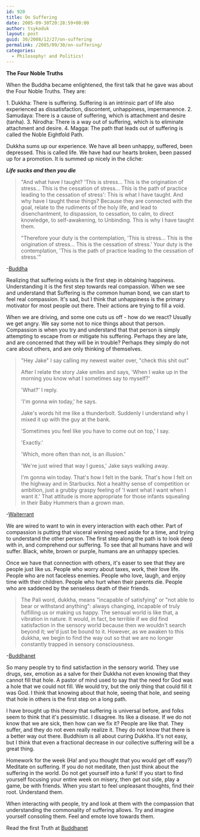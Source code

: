 ```yaml
---
id: 920
title: On Suffering
date: 2005-09-30T20:28:59+00:00
author: tsykoduk
layout: post
guid: 30/2008/12/27/on-suffering
permalink: /2005/09/30/on-suffering/
categories:
  - Philosophy! and Politics!
---
```

<p><strong>The Four Noble Truths</strong></p>


<p>When the Buddha became enlightened, the first talk that he gave was about the Four Noble Truths. They are:</p>


<p>1. Dukkha: There is suffering. Suffering is an intrinsic part of life also experienced as dissatisfaction, discontent, unhappiness, impermanence.
2. Samudaya: There is a cause of suffering, which is attachment and desire (tanha).
3. Nirodha: There is a way out of suffering, which is to eliminate attachment and desire.
4. Magga: The path that leads out of suffering is called the Noble Eightfold Path.</p>


<p>Dukkha sums up our experience.  We have all been unhappy, suffered, been depressed. This is called life. We have had our hearts broken, been passed up for a promotion.  It is summed up nicely in the cliche:</p>


<p><em><strong>Life sucks and then you die</strong></em></p>


<blockquote>"And what have I taught? 'This is stress... This is the origination of stress... This is the cessation of stress... This is the path of practice leading to the cessation of stress': This is what I have taught. And why have I taught these things? Because they are connected with the goal, relate to the rudiments of the holy life, and lead to disenchantment, to dispassion, to cessation, to calm, to direct knowledge, to self-awakening, to Unbinding. This is why I have taught them.

<p>"Therefore your duty is the contemplation, 'This is stress... This is the origination of stress... This is the cessation of stress.' Your duty is the contemplation, 'This is the path of practice leading to the cessation of stress.'"</blockquote></p>


<p>-<a href="http://www.accesstoinsight.org/canon/sutta/samyutta/sn56-031.html">Buddha</a></p>


<p>Realizing that suffering exists is the first step in obtaining happiness. Understanding it is the first step towards real compassion. When we see and understand that Suffering is <em>the</em> common human bond, we can start to feel real compassion. It's sad, but I think that unhappiness is the primary motivator for most people out there. Their actions are trying to fill a void.</p>


<p>When we are driving, and some one cuts us off - how do we react? Usually we get angry. We say some not to nice things about that person. Compassion is when you try and understand that that person is simply attempting to escape from or mitigate his suffering. Perhaps they are late, and are concerned that they will be in trouble? Perhaps they simply do not care about others, and are only thinking of themselves.</p>


<blockquote>"Hey Jake" I say calling my newest waiter over,  "check this shit out"</p>

<p>After I relate the story Jake smiles and says, 'When I wake up in the morning you know what I sometimes say to myself?'</p>


<p>'What?' I reply.</p>


<p>'I'm gonna win today,' he says.</p>


<p>Jake's words hit me like a thunderbolt. Suddenly I understand why I mixed it up with the guy at the bank.</p>


<p>'Sometimes you feel like you have to come out on top,' I say.</p>


<p>'Exactly.'</p>


<p>'Which, more often than not, is an illusion.'</p>


<p>'We're just wired that way I guess,' Jake says walking away.</p>


<p>I'm gonna win today. That's how I felt in the bank. That's how I felt on the highway and in Starbucks. Not a healthy sense of competition or ambition, just a grubby graspy feeling of 'I want what I want when I want it.' That attitude is more appropriate for those infants squealing in their Baby Hummers than a grown man.</blockquote></p>


<p>-<a href="http://waiterrant.net/?p=207">Waiterrant</a></p>


<p>We are wired to want to win in every interaction with each other. Part of compassion is putting that visceral winning need aside for a time, and trying to understand the other person. The first step along the path is to look deep with in, and comprehend our suffering. To see that all humans have and will suffer. Black, white, brown or purple, humans are an unhappy species.</p>


<p>Once we have that connection with others, it's easer to see that they are people just like us. People who worry about taxes, work, their love life. People who are not faceless enemies. People who love, laugh, and enjoy time with their children. People who hurt when their parents die. People who are saddened by the senseless death of their friends.</p>


<blockquote>The Pali word, dukkha, means "incapable of satisfying" or "not able to bear or withstand anything": always changing, incapable of truly fulfilling us or making us happy. The sensual world is like that, a vibration in nature. It would, in fact, be terrible if we did find satisfaction in the sensory world because then we wouldn't search beyond it; we'd just be bound to it. However, as we awaken to this dukkha, we begin to find the way out so that we are no longer constantly trapped in sensory consciousness.</blockquote>

<p>-<a href="http://www.buddhanet.net/4noble.htm">Buddhanet</a></p>


<p>So many people try to find satisfaction in the sensory world. They use drugs, sex, emotion as a salve for their Dukkha not even knowing that they cannot fill that hole. A pastor of mind used to say that the need for God was a hole that we could not fill. We would try, but the only thing that could fill it was God. I think that knowing about that hole, seeing that hole, and seeing that hole in others is the first step on a long path.</p>


<p>I have brought up this theory that suffering is universal before, and folks seem to think that it's pessimistic. I disagree. Its like a disease. If we do not know that we are sick, then how can we fix it? People are like that. They suffer, and they do not even really realize it. They do not know that there is a better way out there. Buddhism is all about curing Dukkha. It's not easy, but I think that even a fractional decrease in our collective suffering will be a great thing.</p>


<p>Homework for the week (Ha! and you thought that you would get off easy?) Meditate on suffering. If you do not meditate, then just think about the suffering in the world. Do not get yourself into a funk! If you start to find yourself focusing your entire week on misery, then get out side, play a game, be with friends. When you start to feel unpleasant thoughts, find their root. Understand them.</p>


<p>When interacting with people, try and look at them with the compassion that understanding the commonality of suffering allows. Try and imagine yourself consoling them. Feel and emote love towards them.</p>


<p>Read the first Truth at <a href="http://www.buddhanet.net/4noble.htm">Buddhanet</a></p>
